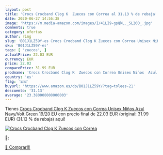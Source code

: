 ```yaml
---
layout: post
title: 'Crocs Crocband Clog K  Zuecos con Correa al 31.13 % de rebaja'
date: 2020-06-27 14:56:38
image: 'https://m.media-amazon.com/images/I/41LI9-gpQkL._SL200_.jpg'
comments: true
category: ofertas
author: ring
slug: 'B01J1LZ59Y-es Crocs Crocband Clog K Zuecos con Correa Unisex Niños Azul...'
sku: 'B01J1LZ59Y-es'
tags: [ 'zuecos', ]
actualPrice: 22.03 EUR
currency: EUR
price: 22.03
comparePrice: 31.99 EUR
prodname: 'Crocs Crocband Clog K  Zuecos con Correa Unisex Niños  Azul  Navy/Volt Green   19/20 EU'
country: 'es'
flag: '🇪🇸'
buyurl: 'https://www.amazon.es/dp/B01J1LZ59Y/?tag=tolees-21'
descuento: '31.13'
average: '23.380000000000003'
---
```


Tienes [Crocs Crocband Clog K  Zuecos con Correa Unisex Niños  Azul  Navy/Volt Green   19/20 EU](https://www.amazon.es/dp/B01J1LZ59Y/?tag=tolees-21) con precio final de  22.03 EUR (original: 31.99 EUR) (31.13 %  de rebaja) aqui!

[![Crocs Crocband Clog K  Zuecos con Correa](https://m.media-amazon.com/images/I/41LI9-gpQkL._SL200_.jpg)](https://www.amazon.es/dp/B01J1LZ59Y/?tag=tolees-21)

🔎:


[🛒 Comprar!!!](https://www.amazon.es/dp/B01J1LZ59Y/?tag=tolees-21)
